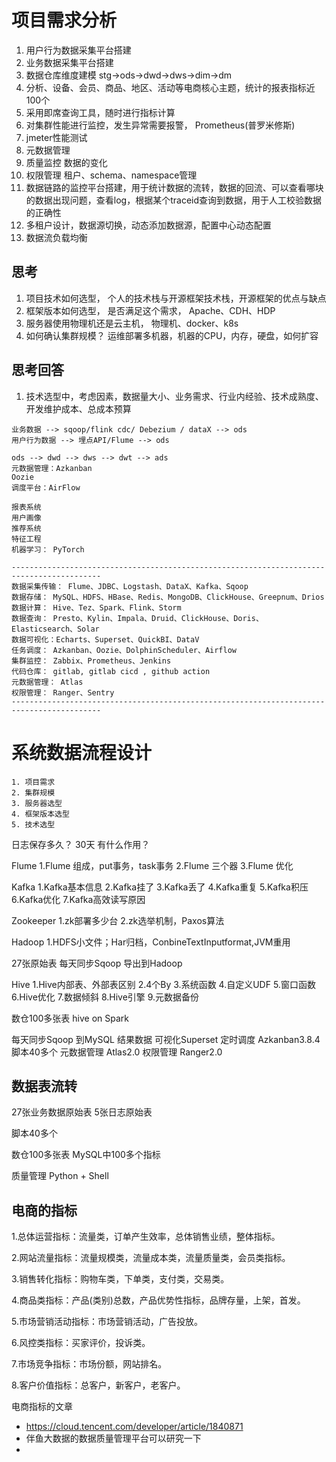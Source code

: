 # 项目需求分析

1. 用户行为数据采集平台搭建
2. 业务数据采集平台搭建
3. 数据仓库维度建模     stg->ods->dwd->dws->dim->dm
4. 分析、设备、会员、商品、地区、活动等电商核心主题，统计的报表指标近100个
5. 采用即席查询工具，随时进行指标计算
6. 对集群性能进行监控，发生异常需要报警， Prometheus(普罗米修斯)
7. jmeter性能测试
8. 元数据管理
9. 质量监控     数据的变化
10. 权限管理    租户、schema、namespace管理
11. 数据链路的监控平台搭建，用于统计数据的流转，数据的回流、可以查看哪块的数据出现问题，查看log，根据某个traceid查询到数据，用于人工校验数据的正确性
12. 多租户设计，数据源切换，动态添加数据源，配置中心动态配置
13. 数据流负载均衡

## 思考
1. 项目技术如何选型， 个人的技术栈与开源框架技术栈，开源框架的优点与缺点
2. 框架版本如何选型， 是否满足这个需求， Apache、CDH、HDP
3. 服务器使用物理机还是云主机， 物理机、docker、k8s
4. 如何确认集群规模？ 运维部署多机器，机器的CPU，内存，硬盘，如何扩容

## 思考回答
1. 技术选型中，考虑因素，数据量大小、业务需求、行业内经验、技术成熟度、开发维护成本、总成本预算
```
业务数据 --> sqoop/flink cdc/ Debezium / dataX --> ods
用户行为数据 --> 埋点API/Flume --> ods

ods --> dwd --> dws --> dwt --> ads 
元数据管理：Azkanban
Oozie
调度平台：AirFlow

报表系统
用户画像
推荐系统
特征工程
机器学习： PyTorch

------------------------------------------------------------------------------------------
数据采集传输： Flume、JDBC、Logstash、DataX、Kafka、Sqoop
数据存储： MySQL、HDFS、HBase、Redis、MongoDB、ClickHouse、Greepnum、Drios
数据计算： Hive、Tez、Spark、Flink、Storm
数据查询： Presto、Kylin、Impala、Druid、ClickHouse、Doris、Elasticsearch、Solar
数据可视化：Echarts、Superset、QuickBI、DataV
任务调度： Azkanban、Oozie、DolphinScheduler、Airflow
集群监控： Zabbix、Prometheus、Jenkins
代码仓库： gitlab, gitlab cicd , github action
元数据管理： Atlas
权限管理： Ranger、Sentry 
------------------------------------------------------------------------------------------
```
# 系统数据流程设计
```
1. 项目需求
2. 集群规模
3. 服务器选型
4. 框架版本选型
5. 技术选型
```
日志保存多久？ 
30天
有什么作用？

Flume
1.Flume 组成，put事务，task事务
2.Flume 三个器
3.Flume 优化

Kafka
1.Kafka基本信息
2.Kafka挂了
3.Kafka丢了
4.Kafka重复
5.Kafka积压
6.Kafka优化
7.Kafka高效读写原因

Zookeeper
1.zk部署多少台
2.zk选举机制，Paxos算法


Hadoop
1.HDFS小文件；Har归档，ConbineTextInputformat,JVM重用

27张原始表  每天同步Sqoop 导出到Hadoop

Hive
1.Hive内部表、外部表区别
2.4个By
3.系统函数
4.自定义UDF
5.窗口函数
6.Hive优化
7.数据倾斜
8.Hive引擎
9.元数据备份

数仓100多张表
hive on Spark

每天同步Sqoop 到MySQL 结果数据
可视化Superset
定时调度 Azkanban3.8.4
脚本40多个
元数据管理 Atlas2.0
权限管理 Ranger2.0

## 数据表流转

27张业务数据原始表
5张日志原始表

脚本40多个

数仓100多张表
MySQL中100多个指标

质量管理 Python + Shell



## 电商的指标

1.总体运营指标：流量类，订单产生效率，总体销售业绩，整体指标。

2.网站流量指标：流量规模类，流量成本类，流量质量类，会员类指标。

3.销售转化指标：购物车类，下单类，支付类，交易类。

4.商品类指标：产品(类别)总数，产品优势性指标，品牌存量，上架，首发。

5.市场营销活动指标：市场营销活动，广告投放。

6.风控类指标：买家评价，投诉类。

7.市场竞争指标：市场份额，网站排名。

8.客户价值指标：总客户，新客户，老客户。

电商指标的文章
- https://cloud.tencent.com/developer/article/1840871
- 伴鱼大数据的数据质量管理平台可以研究一下
- 
